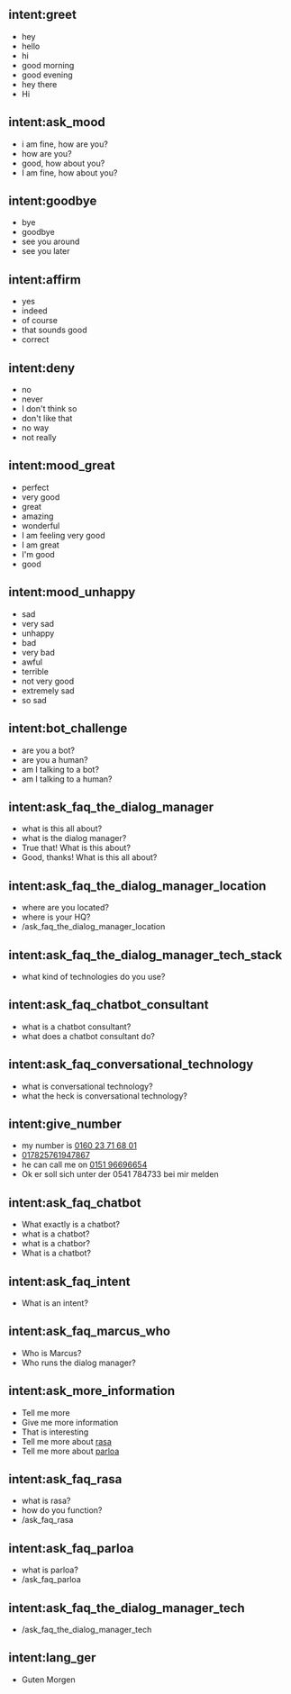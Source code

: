 ## intent:greet
- hey
- hello
- hi
- good morning
- good evening
- hey there
- Hi

## intent:ask_mood
- i am fine, how are you?
- how are you?
- good, how about you?
- I am fine, how about you?

## intent:goodbye
- bye
- goodbye
- see you around
- see you later

## intent:affirm
- yes
- indeed
- of course
- that sounds good
- correct

## intent:deny
- no
- never
- I don't think so
- don't like that
- no way
- not really

## intent:mood_great
- perfect
- very good
- great
- amazing
- wonderful
- I am feeling very good
- I am great
- I'm good
- good

## intent:mood_unhappy
- sad
- very sad
- unhappy
- bad
- very bad
- awful
- terrible
- not very good
- extremely sad
- so sad

## intent:bot_challenge
- are you a bot?
- are you a human?
- am I talking to a bot?
- am I talking to a human?

## intent:ask_faq_the_dialog_manager
- what is this all about?
- what is the dialog manager?
- True that! What is this about?
- Good, thanks! What is this all about?

## intent:ask_faq_the_dialog_manager_location
- where are you located?
- where is your HQ?
- /ask_faq_the_dialog_manager_location

## intent:ask_faq_the_dialog_manager_tech_stack
- what kind of technologies do you use?

## intent:ask_faq_chatbot_consultant
- what is a chatbot consultant?
- what does a chatbot consultant do?

## intent:ask_faq_conversational_technology
- what is conversational technology?
- what the heck is conversational technology?

## intent:give_number
- my number is [0160 23 71 68 01](phone_number)
- [017825761947867](phone_number)
- he can call me on [0151 96696654](phone_number)
- Ok er soll sich unter der 0541 784733 bei mir melden

## intent:ask_faq_chatbot
- What exactly is a chatbot?
- what is a chatbot?
- what is a chatbor?
- What is a chatbot?

## intent:ask_faq_intent
- What is an intent?

## intent:ask_faq_marcus_who
- Who is Marcus?
- Who runs the dialog manager?

## intent:ask_more_information
- Tell me more
- Give me more information
- That is interesting
- Tell me more about [rasa](tech_stack)
- Tell me more about [parloa](tech_stack)

## intent:ask_faq_rasa
- what is rasa?
- how do you function?
- /ask_faq_rasa

## intent:ask_faq_parloa
- what is parloa?
- /ask_faq_parloa

## intent:ask_faq_the_dialog_manager_tech
- /ask_faq_the_dialog_manager_tech

## intent:lang_ger
- Guten Morgen
